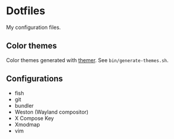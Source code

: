 # Dotfiles

My configuration files.

## Color themes

Color themes generated with [themer](https://github.com/mjswensen/themer). See `bin/generate-themes.sh`.

## Configurations

* fish
* git
* bundler
* Weston (Wayland compositor)
* X Compose Key
* Xmodmap
* vim
